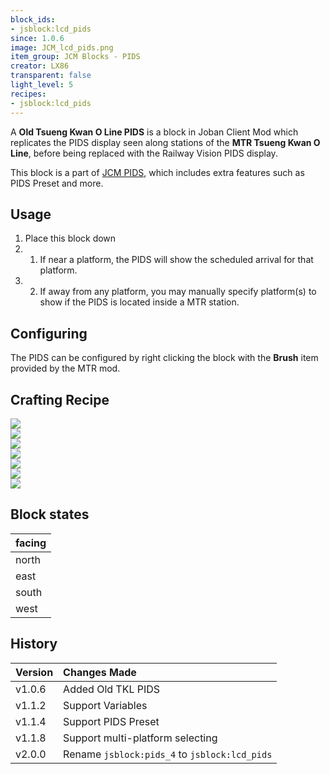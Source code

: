 ```yaml
---
block_ids:
- jsblock:lcd_pids
since: 1.0.6
image: JCM_lcd_pids.png
item_group: JCM Blocks - PIDS
creator: LX86
transparent: false
light_level: 5
recipes:
- jsblock:lcd_pids
---
```


A **Old Tsueng Kwan O Line PIDS** is a block in Joban Client Mod which replicates the PIDS display seen along stations of the **MTR Tsueng Kwan O Line**, before being replaced with the Railway Vision PIDS display.

This block is a part of [JCM PIDS](../features/jcm-pids.md), which includes extra features such as PIDS Preset and more.

## Usage
1. Place this block down
1. 1. If near a platform, the PIDS will show the scheduled arrival for that platform.
1. 2. If away from any platform, you may manually specify platform(s) to show if the PIDS is located inside a MTR station.

## Configuring
The PIDS can be configured by right clicking the block with the **Brush** item provided by the MTR mod.

## Crafting Recipe
<div class="crafting">
    <div class="crafting-table">
        <!-- row 1 -->
        <div><img src="../crafting/Minecraft_Iron_ingot.png"></div>
        <div><img src="../crafting/Minecraft_Iron_ingot.png"></div>
        <div><img src="../crafting/Minecraft_Iron_ingot.png"></div>
        <!-- row 2 -->
        <div><img src="../crafting/Minecraft_Iron_ingot.png"></div>
        <div><img src="../crafting/Minecraft_Glowstone_dust.png"></div>
        <div><img src="../crafting/Minecraft_Iron_ingot.png"></div>
        <!-- row 3 -->
        <div></div>
        <div></div>
        <div></div>
    </div>
    <div class="crafting-arrow"></div>
    <div class="crafting-result" data-count="8">
        <img src="../crafting/JCM_Item_Lcd_pids.png">
    </div>
</div>

## Block states
| facing |
|:-------|
| north  |
| east   |
| south  |
| west   |

## History
| Version | Changes Made                                  |
|:--------|:----------------------------------------------|
| v1.0.6  | Added Old TKL PIDS                            |
| v1.1.2  | Support Variables                             |
| v1.1.4  | Support PIDS Preset                           |
| v1.1.8  | Support multi-platform selecting              |
| v2.0.0  | Rename `jsblock:pids_4` to `jsblock:lcd_pids` |